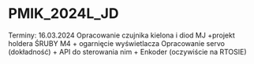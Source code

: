 # PMIK_2024L_JD
Terminy:
	16.03.2024
	Opracowanie czujnika kielona i diod MJ +projekt holdera ŚRUBY M4 + ogarnięcie wyświetlacza
	Opracowanie servo (dokładność) + API do sterowania nim + Enkoder
	(oczywiście na RTOSIE)
	